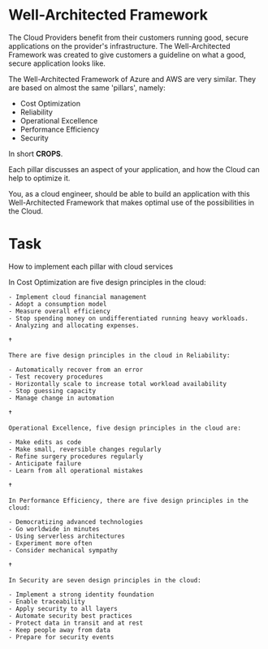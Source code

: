 # Well-Architected Framework


The Cloud Providers benefit from their customers running good, secure applications on the provider's infrastructure. The Well-Architected Framework was created to give customers a guideline on what a good, secure application looks like.

The Well-Architected Framework of Azure and AWS are very similar. They are based on almost the same 'pillars', namely:

- Cost Optimization
- Reliability
- Operational Excellence
- Performance Efficiency
- Security


In short **CROPS**.

Each pillar discusses an aspect of your application, and how the Cloud can help to optimize it.

You, as a cloud engineer, should be able to build an application with this Well-Architected Framework that makes optimal use of the possibilities in the Cloud.

# Task

How to implement each pillar with cloud services

In Cost Optimization are five design principles in the cloud:

    - Implement cloud financial management
    - Adopt a consumption model
    - Measure overall efficiency
    - Stop spending money on undifferentiated running heavy workloads.
    - Analyzing and allocating expenses.

†

    There are five design principles in the cloud in Reliability:

    - Automatically recover from an error
    - Test recovery procedures
    - Horizontally scale to increase total workload availability
    - Stop guessing capacity
    - Manage change in automation
  
†

    Operational Excellence, five design principles in the cloud are:

    - Make edits as code
    - Make small, reversible changes regularly
    - Refine surgery procedures regularly
    - Anticipate failure
    - Learn from all operational mistakes

†


    In Performance Efficiency, there are five design principles in the cloud:

    - Democratizing advanced technologies
    - Go worldwide in minutes
    - Using serverless architectures
    - Experiment more often
    - Consider mechanical sympathy

†

    In Security are seven design principles in the cloud:

    - Implement a strong identity foundation
    - Enable traceability
    - Apply security to all layers
    - Automate security best practices
    - Protect data in transit and at rest
    - Keep people away from data
    - Prepare for security events
